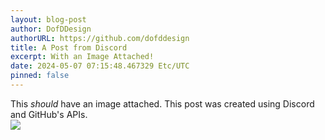 ```yaml
---
layout: blog-post
author: DofDDesign
authorURL: https://github.com/dofddesign
title: A Post from Discord
excerpt: With an Image Attached!
date: 2024-05-07 07:15:48.467329 Etc/UTC
pinned: false
---
```

This *should* have an image attached. This post was created using Discord and GitHub's APIs.<br>
<img src="https://dofddesign.github.io/site/4812693916782428281715084066622585.png"/>
